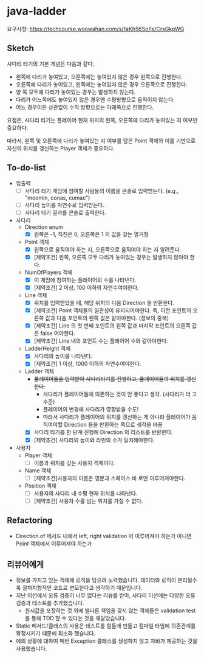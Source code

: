 # java-ladder
요구사항: https://techcourse.woowahan.com/s/1aKh56So/ls/CrsGkpWG

## Sketch
사다리 타기의 기본 개념은 다음과 같다.
- 왼쪽에 다리가 놓여있고, 오른쪽에는 놓여있지 않은 경우 왼쪽으로 진행한다.
- 오른쪽에 다리가 놓여있고, 왼쪽에는 놓여있지 않은 경우 오른쪽으로 진행한다.
- 양 쪽 모두에 다리가 놓여있는 경우는 발생하지 않는다.
- 다리가 어느쪽에도 놓여있지 않은 경우엔 수평방향으로 움직이지 않는다.
- 어느 경우이든 상관없이 수직 방향으로는 아래쪽으로 진행한다.

요점은, 사다리 타기는 플레이어 현재 위치의 왼쪽, 오른쪽에 다리가 놓여있는 지 여부만 중요하다.

따라서, 왼쪽 및 오른쪽에 다리가 놓여있는 지 여부를 담은 Point 객체와 이를 기반으로 자신의 위치를 갱신하는 Player 객체가 중요하다.

## To-do-list
- 입출력
    - [ ] 사다리 타기 게임에 참여할 사람들의 이름을 콘솔로 입력받는다. (e.g., "moomin, conas, comac")
    - [ ] 사다리 높이를 자연수로 입력받는다.
    - [ ] 사다리 타기 결과를 콘솔로 출력한다.
- 사다리
    - Direction enum
        - [x] 왼쪽은 -1, 직진은 0, 오른쪽은 1 의 값을 갖는 열거형
    - Point 객체
        - [x] 왼쪽으로 움직여야 하는 지, 오른쪽으로 움직여야 하는 지 알려준다.
        - [x] [제약조건] 왼쪽, 오른쪽 모두 다리가 놓여있는 경우는 발생하지 않아야 한다.
    - NumOfPlayers 객체
        - [x] 이 게임에 참여하는 플레이어의 수를 나타낸다.
        - [x] [제약조건] 2 이상, 100 이하의 자연수여야한다.
    - Line 객체
        - [x] 위치를 입력받았을 때, 해당 위치의 다음 Direction 을 반환한다.
        - [x] [제약조건] Point 객체들의 일관성이 유지되어야한다. 즉, 이전 포인트의 오른쪽 값과 다음 포인트의 왼쪽 값은 같아야한다. (정보의 중복)
        - [x] [제약조건] Line 의 첫 번째 포인트의 왼쪽 값과 마지막 포인트의 오른쪽 값은 false 여야한다.
        - [x] [제약조건] Line 내의 포인트 수는 플레이어 수와 같아야한다.
    - LadderHeight 객체
        - [x] 사다리의 높이를 나타낸다.
        - [x] [제약조건] 1 이상, 1000 이하의 자연수여야한다.
    - Ladder 객체
        - ~~플레이어들을 입력받아 사다리타기를 진행하고, 플레이어들의 위치를 갱신한다.~~
            - 사다리가 플레이어들에 의존하는 것이 안 좋다고 생각. (사다리가 더 고수준)
            - 플레이어의 변경에 사다리가 영향받을 수도!
            - 따라서 사다리가 플레이어의 위치를 갱신하는 게 아니라 플레이어가 움직여야할 Direction
            들을 반환하는 쪽으로 생각을 바꿈
        - [x] 사다리 타기를 한 단계 진행해 Direction 의 리스트를 반환한다.
        - [x] [제약조건] 사다리의 높이와 라인의 수가 일치해야한다.
- 사용자
    - Player 객체
        - [ ] 이름과 위치를 갖는 사용자 객체이다.
    - Name 객체
        - [ ] [제약조건]사용자의 이름은 영문과 스페이스 바 로만 이루어져야한다.
    - Position 객체
        - [ ] 사용자의 사다리 내 수평 현재 위치를 나타낸다.
        - [ ] [제약조건] 사용자 수를 넘는 위치를 가질 수 없다.
        
## Refactoring
- Direction.of 메서드 내에서 left, right validation 이 이루어져야 하는가 아니면 
Point 객체에서 이루어져야 하는가

## 리뷰어에게
- 정보를 가지고 있는 객체에 로직을 담으려 노력했습니다. 데이터와 로직이 분리될수록 절차지향적인 
코드로 변모한다고 생각하기 때문입니다.
- 지난 미션에서 오류 검증이 너무 없다는 리뷰를 받아, 사다리 미션에는 다양한 오류 검증과 테스트를 
추가했습니다. 
    - 원시값을 포장하는 것 외에 별다른 책임을 갖지 않는 객체들은 validation test
를 통해 TDD 할 수 있다는 것을 깨달았습니다.
- Static 메서드/클래스의 사용은 테스트를 힘들게 만들고 컴파일 타임에 의존관계를 확정시키기 때문에
최소화 했습니다.
- 예외 상황에 대하여 매번 Exception 클래스를 생성하지 않고 자바가 제공하는 것을 사용했습니다.